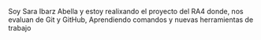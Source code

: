 Soy Sara Ibarz Abella y estoy realixando el proyecto del RA4 donde, nos evaluan de Git y GitHub, Aprendiendo comandos y nuevas herramientas de trabajo
